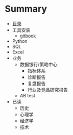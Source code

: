 # Summary

* [目录](README.md)
* 工具安装
  * [gitbook](tools/gitbook.md)
* Python
* SQL
* Excel
* 业务
  * 数据银行/策略中心
    * 指标体系
    * 诊断报告
    * 复盘报告
    * 行业及竞品研究报告
  * AB test
* 已读
  * 历史
  * 心理学
  * 经济学
  * 技术

